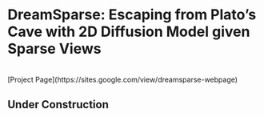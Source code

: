# DreamSparse: Escaping from Plato’s Cave with 2D Diffusion Model given Sparse Views
<br>
[Project Page](https://sites.google.com/view/dreamsparse-webpage)


## Under Construction



